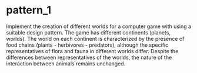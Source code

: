 # pattern_1
Implement the creation of different worlds for a computer game with
using a suitable design pattern. The game has different continents (planets, worlds). The world on each continent is characterized by the presence of food chains (plants - herbivores - predators), although the specific representatives of flora and fauna in different worlds differ. Despite the differences between representatives of the worlds, the nature of the interaction between animals remains unchanged.
